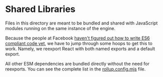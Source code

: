 # Shared Libraries

Files in this directory are meant to be bundled and shared with JavaScript modules running on the same instance of the engine.

Because the people at Facebook [haven't figured out how to write ES6 compliant code yet](https://github.com/facebook/react/issues/10021), we have to jump through some hoops to get this to work. Namely, we reexport React with both named exports and a default export.

All other ESM dependencies are bundled directly without the need for reexports. You can see the complete list in the [rollup.config.mjs](../../rollup.config.mjs) file.
